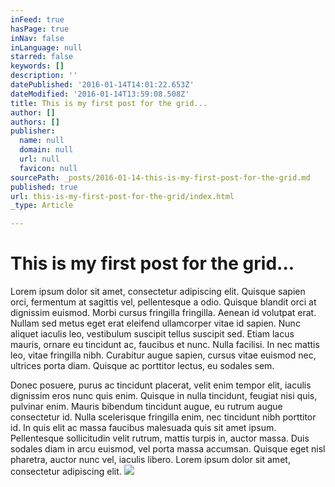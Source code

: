```yaml
---
inFeed: true
hasPage: true
inNav: false
inLanguage: null
starred: false
keywords: []
description: ''
datePublished: '2016-01-14T14:01:22.653Z'
dateModified: '2016-01-14T13:59:08.508Z'
title: This is my first post for the grid...
author: []
authors: []
publisher:
  name: null
  domain: null
  url: null
  favicon: null
sourcePath: _posts/2016-01-14-this-is-my-first-post-for-the-grid.md
published: true
url: this-is-my-first-post-for-the-grid/index.html
_type: Article

---
```

# This is my first post for the grid...

Lorem ipsum dolor sit amet, consectetur adipiscing elit. Quisque sapien orci, fermentum at sagittis vel, pellentesque a odio. Quisque blandit orci at dignissim euismod. Morbi cursus fringilla fringilla. Aenean id volutpat erat. Nullam sed metus eget erat eleifend ullamcorper vitae id sapien. Nunc aliquet iaculis leo, vestibulum suscipit tellus suscipit sed. Etiam lacus mauris, ornare eu tincidunt ac, faucibus et nunc. Nulla facilisi. In nec mattis leo, vitae fringilla nibh. Curabitur augue sapien, cursus vitae euismod nec, ultrices porta diam. Quisque ac porttitor lectus, eu sodales sem.

Donec posuere, purus ac tincidunt placerat, velit enim tempor elit, iaculis dignissim eros nunc quis enim. Quisque in nulla tincidunt, feugiat nisi quis, pulvinar enim. Mauris bibendum tincidunt augue, eu rutrum augue consectetur id. Nulla scelerisque fringilla enim, nec tincidunt nibh porttitor id. In quis elit ac massa faucibus malesuada quis sit amet ipsum. Pellentesque sollicitudin velit rutrum, mattis turpis in, auctor massa. Duis sodales diam in arcu euismod, vel porta massa accumsan. Quisque eget nisl pharetra, auctor nunc vel, iaculis libero. Lorem ipsum dolor sit amet, consectetur adipiscing elit.
![](https://the-grid-user-content.s3-us-west-2.amazonaws.com/00a2dd46-6448-4406-86ae-b3f8dc95ccbf.JPG)